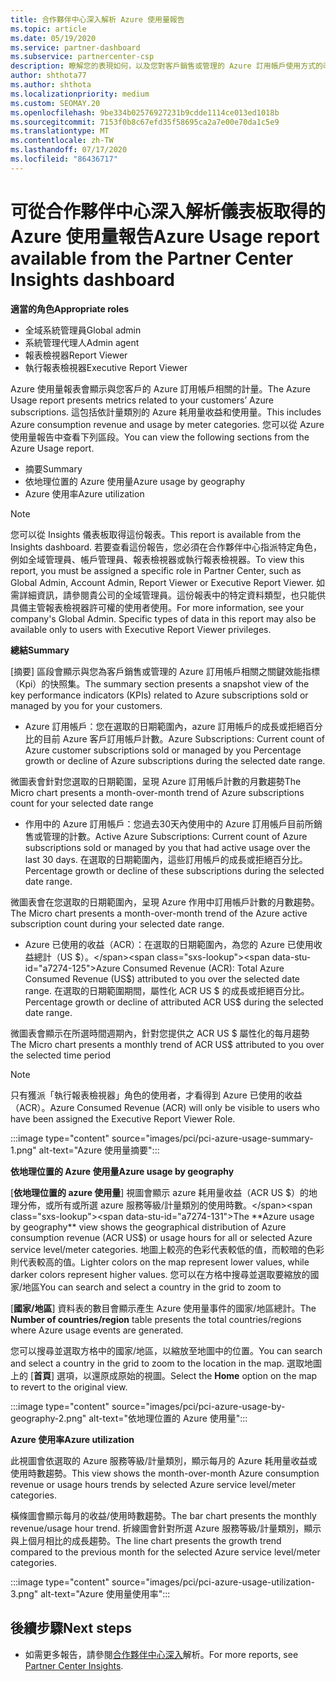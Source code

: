 ```yaml
---
title: 合作夥伴中心深入解析 Azure 使用量報告
ms.topic: article
ms.date: 05/19/2020
ms.service: partner-dashboard
ms.subservice: partnercenter-csp
description: 瞭解您的表現如何，以及您對客戶銷售或管理的 Azure 訂用帳戶使用方式的改善。
author: shthota77
ms.author: shthota
ms.localizationpriority: medium
ms.custom: SEOMAY.20
ms.openlocfilehash: 9be334b02576927231b9cdde1114ce013ed1018b
ms.sourcegitcommit: 7153f0b8c67efd35f58695ca2a7e00e70da1c5e9
ms.translationtype: MT
ms.contentlocale: zh-TW
ms.lasthandoff: 07/17/2020
ms.locfileid: "86436717"
---
```

# <a name="azure-usage-report-available-from-the-partner-center-insights-dashboard"></a><span data-ttu-id="a7274-103">可從合作夥伴中心深入解析儀表板取得的 Azure 使用量報告</span><span class="sxs-lookup"><span data-stu-id="a7274-103">Azure Usage report available from the Partner Center Insights dashboard</span></span>

<span data-ttu-id="a7274-104">**適當的角色**</span><span class="sxs-lookup"><span data-stu-id="a7274-104">**Appropriate roles**</span></span>
- <span data-ttu-id="a7274-105">全域系統管理員</span><span class="sxs-lookup"><span data-stu-id="a7274-105">Global admin</span></span>
- <span data-ttu-id="a7274-106">系統管理代理人</span><span class="sxs-lookup"><span data-stu-id="a7274-106">Admin agent</span></span>
- <span data-ttu-id="a7274-107">報表檢視器</span><span class="sxs-lookup"><span data-stu-id="a7274-107">Report Viewer</span></span>
- <span data-ttu-id="a7274-108">執行報表檢視器</span><span class="sxs-lookup"><span data-stu-id="a7274-108">Executive Report Viewer</span></span>

<span data-ttu-id="a7274-109">Azure 使用量報表會顯示與您客戶的 Azure 訂用帳戶相關的計量。</span><span class="sxs-lookup"><span data-stu-id="a7274-109">The Azure Usage report presents metrics related to your customers’ Azure subscriptions.</span></span> <span data-ttu-id="a7274-110">這包括依計量類別的 Azure 耗用量收益和使用量。</span><span class="sxs-lookup"><span data-stu-id="a7274-110">This includes Azure consumption revenue and usage by meter categories.</span></span> <span data-ttu-id="a7274-111">您可以從 Azure 使用量報告中查看下列區段。</span><span class="sxs-lookup"><span data-stu-id="a7274-111">You can view the following sections from the Azure Usage report.</span></span>

- <span data-ttu-id="a7274-112">摘要</span><span class="sxs-lookup"><span data-stu-id="a7274-112">Summary</span></span>
- <span data-ttu-id="a7274-113">依地理位置的 Azure 使用量</span><span class="sxs-lookup"><span data-stu-id="a7274-113">Azure usage by geography</span></span>
- <span data-ttu-id="a7274-114">Azure 使用率</span><span class="sxs-lookup"><span data-stu-id="a7274-114">Azure utilization</span></span>

 > [!NOTE]
 > <span data-ttu-id="a7274-115">您可以從 Insights 儀表板取得這份報表。</span><span class="sxs-lookup"><span data-stu-id="a7274-115">This report is available from the Insights dashboard.</span></span> <span data-ttu-id="a7274-116">若要查看這份報告，您必須在合作夥伴中心指派特定角色，例如全域管理員、帳戶管理員、報表檢視器或執行報表檢視器。</span><span class="sxs-lookup"><span data-stu-id="a7274-116">To view this report, you must be assigned a specific role in Partner Center, such as Global Admin, Account Admin, Report Viewer or Executive Report Viewer.</span></span> <span data-ttu-id="a7274-117">如需詳細資訊，請參閱貴公司的全域管理員。這份報表中的特定資料類型，也只能供具備主管報表檢視器許可權的使用者使用。</span><span class="sxs-lookup"><span data-stu-id="a7274-117">For more information, see your company's Global Admin. Specific types of data in this report may also be available only to users with Executive Report Viewer privileges.</span></span>

<span data-ttu-id="a7274-118">**總結**</span><span class="sxs-lookup"><span data-stu-id="a7274-118">**Summary**</span></span>

<span data-ttu-id="a7274-119">[摘要] 區段會顯示與您為客戶銷售或管理的 Azure 訂用帳戶相關之關鍵效能指標（Kpi）的快照集。</span><span class="sxs-lookup"><span data-stu-id="a7274-119">The summary section presents a snapshot view of the key performance indicators (KPIs) related to Azure subscriptions sold or managed by you for your customers.</span></span>  

- <span data-ttu-id="a7274-120">Azure 訂用帳戶：您在選取的日期範圍內，azure 訂用帳戶的成長或拒絕百分比的目前 Azure 客戶訂用帳戶計數。</span><span class="sxs-lookup"><span data-stu-id="a7274-120">Azure Subscriptions: Current count of Azure customer subscriptions sold or managed by you Percentage growth or decline of Azure subscriptions during the selected date range.</span></span>

<span data-ttu-id="a7274-121">微圖表會針對您選取的日期範圍，呈現 Azure 訂用帳戶計數的月數趨勢</span><span class="sxs-lookup"><span data-stu-id="a7274-121">The Micro chart presents a month-over-month trend of Azure subscriptions count for your selected date range</span></span>
- <span data-ttu-id="a7274-122">作用中的 Azure 訂用帳戶：您過去30天內使用中的 Azure 訂用帳戶目前所銷售或管理的計數。</span><span class="sxs-lookup"><span data-stu-id="a7274-122">Active Azure Subscriptions: Current count of Azure subscriptions sold or managed by you that had active usage over the last 30 days.</span></span>
<span data-ttu-id="a7274-123">在選取的日期範圍內，這些訂用帳戶的成長或拒絕百分比。</span><span class="sxs-lookup"><span data-stu-id="a7274-123">Percentage growth or decline of these subscriptions during the selected date range.</span></span>

<span data-ttu-id="a7274-124">微圖表會在您選取的日期範圍內，呈現 Azure 作用中訂用帳戶計數的月數趨勢。</span><span class="sxs-lookup"><span data-stu-id="a7274-124">The Micro chart presents a month-over-month trend of the Azure active subscription count during your selected date range.</span></span>

- <span data-ttu-id="a7274-125">Azure 已使用的收益（ACR）：在選取的日期範圍內，為您的 Azure 已使用收益總計（US $）。</span><span class="sxs-lookup"><span data-stu-id="a7274-125">Azure Consumed Revenue (ACR): Total Azure Consumed Revenue (US$) attributed to you over the selected date range.</span></span>
<span data-ttu-id="a7274-126">在選取的日期範圍期間，屬性化 ACR US $ 的成長或拒絕百分比。</span><span class="sxs-lookup"><span data-stu-id="a7274-126">Percentage growth or decline of attributed ACR US$ during the selected date range.</span></span> 

<span data-ttu-id="a7274-127">微圖表會顯示在所選時間週期內，針對您提供之 ACR US $ 屬性化的每月趨勢</span><span class="sxs-lookup"><span data-stu-id="a7274-127">The Micro chart presents a monthly trend of ACR US$ attributed to you over the selected time period</span></span>


> [!NOTE]
 > <span data-ttu-id="a7274-128">只有獲派「執行報表檢視器」角色的使用者，才看得到 Azure 已使用的收益（ACR）。</span><span class="sxs-lookup"><span data-stu-id="a7274-128">Azure Consumed Revenue (ACR) will only be visible to users who have been assigned the Executive Report Viewer Role.</span></span>

:::image type="content" source="images/pci/pci-azure-usage-summary-1.png" alt-text="Azure 使用量摘要":::

<span data-ttu-id="a7274-130">**依地理位置的 Azure 使用量**</span><span class="sxs-lookup"><span data-stu-id="a7274-130">**Azure usage by geography**</span></span>

<span data-ttu-id="a7274-131">[**依地理位置的 azure 使用量**] 視圖會顯示 azure 耗用量收益（ACR US $）的地理分佈，或所有或所選 azure 服務等級/計量類別的使用時數。</span><span class="sxs-lookup"><span data-stu-id="a7274-131">The **Azure usage by geography** view shows the geographical distribution of Azure consumption revenue (ACR US$) or usage hours for all or selected Azure service level/meter categories.</span></span> <span data-ttu-id="a7274-132">地圖上較亮的色彩代表較低的值，而較暗的色彩則代表較高的值。</span><span class="sxs-lookup"><span data-stu-id="a7274-132">Lighter colors on the map represent lower values, while darker colors represent higher values.</span></span> <span data-ttu-id="a7274-133">您可以在方格中搜尋並選取要縮放的國家/地區</span><span class="sxs-lookup"><span data-stu-id="a7274-133">You can search and select a country in the grid to zoom to</span></span> 

<span data-ttu-id="a7274-134">[**國家/地區**] 資料表的數目會顯示產生 Azure 使用量事件的國家/地區總計。</span><span class="sxs-lookup"><span data-stu-id="a7274-134">The **Number of countries/region** table presents the total countries/regions where Azure usage events are generated.</span></span>

<span data-ttu-id="a7274-135">您可以搜尋並選取方格中的國家/地區，以縮放至地圖中的位置。</span><span class="sxs-lookup"><span data-stu-id="a7274-135">You can search and select a country in the grid to zoom to the location in the map.</span></span> <span data-ttu-id="a7274-136">選取地圖上的 [**首頁**] 選項，以還原成原始的視圖。</span><span class="sxs-lookup"><span data-stu-id="a7274-136">Select the **Home** option on the map to revert to the original view.</span></span>

:::image type="content" source="images/pci/pci-azure-usage-by-geography-2.png" alt-text="依地理位置的 Azure 使用量":::

<span data-ttu-id="a7274-138">**Azure 使用率**</span><span class="sxs-lookup"><span data-stu-id="a7274-138">**Azure utilization**</span></span>

<span data-ttu-id="a7274-139">此視圖會依選取的 Azure 服務等級/計量類別，顯示每月的 Azure 耗用量收益或使用時數趨勢。</span><span class="sxs-lookup"><span data-stu-id="a7274-139">This view shows the month-over-month Azure consumption revenue or usage hours trends by selected Azure service level/meter categories.</span></span> 

<span data-ttu-id="a7274-140">橫條圖會顯示每月的收益/使用時數趨勢。</span><span class="sxs-lookup"><span data-stu-id="a7274-140">The bar chart presents the monthly revenue/usage hour trend.</span></span> <span data-ttu-id="a7274-141">折線圖會針對所選 Azure 服務等級/計量類別，顯示與上個月相比的成長趨勢。</span><span class="sxs-lookup"><span data-stu-id="a7274-141">The line chart presents the growth trend compared to the previous month for the selected Azure service level/meter categories.</span></span>

:::image type="content" source="images/pci/pci-azure-usage-utilization-3.png" alt-text="Azure 使用量使用率":::

## <a name="next-steps"></a><span data-ttu-id="a7274-143">後續步驟</span><span class="sxs-lookup"><span data-stu-id="a7274-143">Next steps</span></span>

- <span data-ttu-id="a7274-144">如需更多報告，請參閱[合作夥伴中心深入](partner-center-insights.md)解析。</span><span class="sxs-lookup"><span data-stu-id="a7274-144">For more reports, see [Partner Center Insights](partner-center-insights.md).</span></span>
